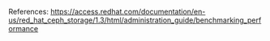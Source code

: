 References:
https://access.redhat.com/documentation/en-us/red_hat_ceph_storage/1.3/html/administration_guide/benchmarking_performance
